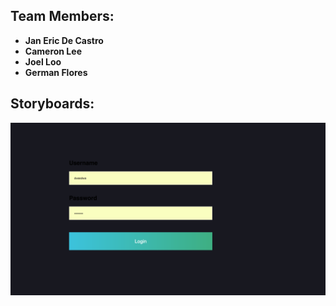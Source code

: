 ## Team Members:

- **Jan Eric De Castro** 
- **Cameron Lee** 
- **Joel Loo** 
- **German Flores** 

## Storyboards:

![Login Screen](https://github.com/jcloo/COGS121_Project/blob/master/public/images/screen1.PNG)
